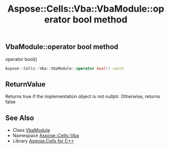 ﻿---
title: Aspose::Cells::Vba::VbaModule::operator bool method
linktitle: operator bool
second_title: Aspose.Cells for C++ API Reference
description: 'Aspose::Cells::Vba::VbaModule::operator bool method. operator bool() in C++.'
type: docs
weight: 400
url: /cpp/aspose.cells.vba/vbamodule/operator_bool/
---
## VbaModule::operator bool method


operator bool()

```cpp
Aspose::Cells::Vba::VbaModule::operator bool() const
```


## ReturnValue

Returns true if the implementation object is not nullptr. Otherwise, returns false

## See Also

* Class [VbaModule](../)
* Namespace [Aspose::Cells::Vba](../../)
* Library [Aspose.Cells for C++](../../../)
